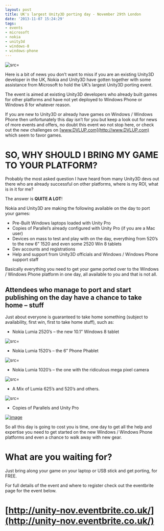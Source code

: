 ```yaml
---
layout: post
title: UK's largest Unity3D porting day - November 29th London
date: '2013-11-07 15:24:29'
tags:
- events
- microsoft
- nokia
- unity3d
- windows-8
- windows-phone
---
```


![src=]()

Here is a bit of news you don’t want to miss if you are an existing Unity3D developer in the UK, Nokia and Unity3D have gotten together with some assistance from Microsoft to hold the UK’s largest Unity3D porting event.

The event is aimed at existing Unity3D developers who already built games for other platforms and have not yet deployed to Windows Phone or Windows 8 for whatever reason.

If you are new to Unity3D or already have games on Windows / Windows Phone then unfortunately this day isn’t for you but keep a look out for news of more events and offers, no doubt this event wo not stop here, or check out the new challenges on [www.DVLUP.com](http://www.DVLUP.com) which seem to favor games.

# SO, WHY SHOULD I BRING MY GAME TO YOUR PLATFORM?

Probably the most asked question I have heard from many Unity3D devs out there who are already successful on other platforms, where is my ROI, what is in it for me?

The answer is **QUITE A LOT**!

Nokia and Unity3D are making the following available on the day to port your games:

- Pre-Built Windows laptops loaded with Unity Pro
- Copies of Parallel’s already configured with Unity Pro (if you are a Mac user)
- Devices on mass to test and play with on the day, everything from 520’s to the new 6” 1520 and even some 2520 Win 8 tablets
- Dev accounts and registrations
- Help and support from Unity3D officials and Windows / Windows Phone support staff

Basically everything you need to get your game ported over to the Windows / Windows Phone platform in one day, all available to you and that is not all.

## 

## Attendees who manage to port and start publishing on the day have a chance to take home – stuff

Just about everyone is guaranteed to take home something (subject to availability, first win, first to take home stuff), such as:

- Nokia Lumia 2520’s – the new 10.1” Windows 8 tablet

![src=]()

- Nokia Lumia 1520’s – the 6” Phone Phablet

![src=]()

- Nokia Lumia 1020’s – the one with the ridiculous mega pixel camera

![src=]()

- A Mix of Lumia 625’s and 520’s and others.

![src=]()

- Copies of Parallels and Unity Pro

[![image](/Images/wordpress/2013/11/image_thumb.png "image")](/Images/wordpress/2013/11/image.png)

So all this day is going to cost you is time, one day to get all the help and expertise you need to get started on the new Windows / Windows Phone platforms and even a chance to walk away with new gear.

# What are you waiting for?

Just bring along your game on your laptop or USB stick and get porting, for FREE.

For full details of the event and where to register check out the eventbrite page for the event below.

# [http://unity-nov.eventbrite.co.uk/](http://unity-nov.eventbrite.co.uk/)
